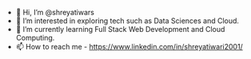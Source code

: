 - 👋 Hi, I’m @shreyatiwars
- 👀 I’m interested in exploring tech such as Data Sciences and Cloud.
- 🌱 I’m currently learning Full Stack Web Development and Cloud Computing.
- 📫 How to reach me - https://www.linkedin.com/in/shreyatiwari2001/

<!---
shreyatiwars/shreyatiwars is a ✨ special ✨ repository because its `README.md` (this file) appears on your GitHub profile.
You can click the Preview link to take a look at your changes.
--->
